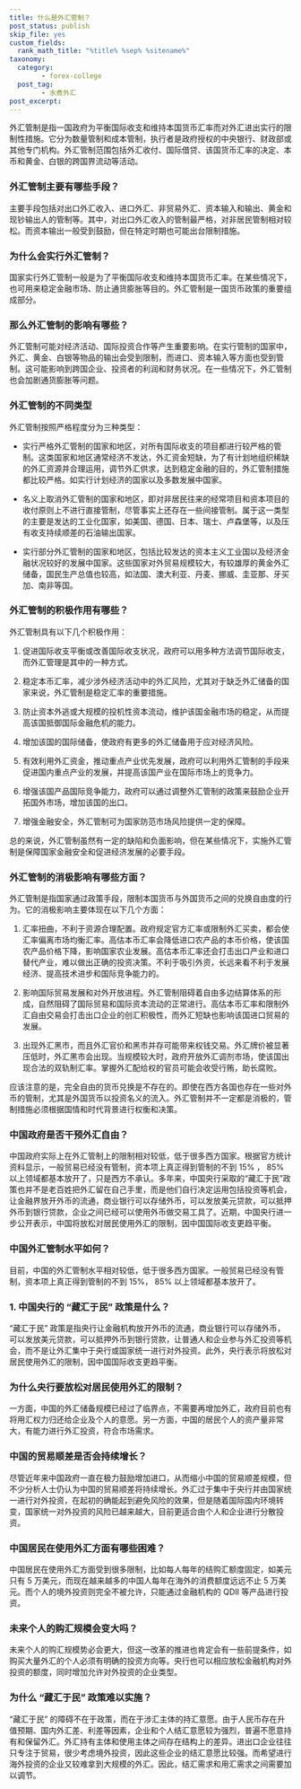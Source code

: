 ```yaml
---
title: 什么是外汇管制？
post_status: publish
skip_file: yes
custom_fields:
  rank_math_title: "%title% %sep% %sitename%"
taxonomy:
  category:
        - forex-college
  post_tag:
        - 水煮外汇
post_excerpt: 
---
```

外汇管制是指一国政府为平衡国际收支和维持本国货币汇率而对外汇进出实行的限制性措施。它分为数量管制和成本管制，执行者是政府授权的中央银行、财政部或其他专门机构。外汇管制范围包括外汇收付、国际借贷、该国货币汇率的决定、本币和黄金、白银的跨国界流动等活动。

### 外汇管制主要有哪些手段？

主要手段包括对出口外汇收入、进口外汇、非贸易外汇、资本输入和输出、黄金和现钞输出人的管制等。其中，对出口外汇收入的管制最严格，对非居民管制相对较松。而资本输出一般受到鼓励，但在特定时期也可能出台限制措施。

### 为什么会实行外汇管制？

国家实行外汇管制一般是为了平衡国际收支和维持本国货币汇率。在某些情况下，也可用来稳定金融市场、防止通货膨胀等目的。外汇管制是一国货币政策的重要组成部分。

### 那么外汇管制的影响有哪些？

外汇管制可能对经济活动、国际投资合作等产生重要影响。在实行管制的国家中，外汇、黄金、白银等物品的输出会受到限制，而进口、资本输入等方面也受到管制。这可能影响到跨国企业、投资者的利润和财务状况。在一些情况下，外汇管制也会加剧通货膨胀等问题。

### 外汇管制的不同类型

外汇管制按照严格程度分为三种类型：

* 实行严格外汇管制的国家和地区，对所有国际收支的项目都进行较严格的管制。这类国家和地区通常经济不发达，外汇资金短缺，为了有计划地组织稀缺的外汇资源并合理运用，调节外汇供求，达到稳定金融的目的，外汇管制措施都比较严格。如实行计划经济的国家以及多数发展中国家。

* 名义上取消外汇管制的国家和地区，即对非居民往来的经常项目和资本项目的收付原则上不进行直接管制，尽管事实上还存在一些间接管制。属于这一类型的主要是发达的工业化国家，如美国、德国、日本、瑞士、卢森堡等，以及压有收支持续顺差的石油输出国家。

* 实行部分外汇管制的国家和地区，包括比较发达的资本主义工业国以及经济金融状况较好的发展中国家。这些国家对外贸易规模较大，有较雄厚的黄金外汇储备，国民生产总值也较高，如法国、澳大利亚、丹麦、挪威、圭亚那、牙买加、南非等国。

### 外汇管制的积极作用有哪些？

外汇管制具有以下几个积极作用：

1. 促进国际收支平衡或改善国际收支状况，政府可以用多种方法调节国际收支，而外汇管理是其中的一种方式。

1. 稳定本币汇率，减少涉外经济活动中的外汇风险，尤其对于缺乏外汇储备的国家来说，外汇管制是稳定汇率的重要措施。

1. 防止资本外逃或大规模的投机性资本流动，维护该国金融市场的稳定，从而提高该国抵御国际金融危机的能力。

1. 增加该国的国际储备，使政府有更多的外汇储备用于应对经济风险。

1. 有效利用外汇资金，推动重点产业优先发展，政府可以利用外汇管制的手段来促进国内重点产业的发展，并提高该国产业在国际市场上的竞争力。

1. 增强该国产品国际竞争能力，政府可以通过调整外汇管制的政策来鼓励企业开拓国外市场，增加该国的出口。

1. 增强金融安全，外汇管制可为国家防范市场风险提供一定的保障。

总的来说，外汇管制虽然有一定的缺陷和负面影响，但在某些情况下，实施外汇管制是保障国家金融安全和促进经济发展的必要手段。

### 外汇管制的消极影响有哪些方面？

外汇管制是指国家通过政策手段，限制本国货币与外国货币之间的兑换自由度的行为。它的消极影响主要体现在以下几个方面：

1. 汇率扭曲，不利于资源合理配置。政府规定官方汇率或限制外汇买卖，都会使汇率偏离市场均衡汇率。高估本币汇率会降低进口农产品的本币价格，使该国农产品价格下降，影响国家农业发展。高估本币汇率还会打击出口产业和进口替代产业，难以做出正确的投资决策。不利于吸引外资，长远来看不利于发展经济、提高技术进步和国际竞争能力的。

1. 影响国际贸易发展和对外开放进程。外汇管制阻碍着自由多边结算体系的形成，自然阻碍了国际贸易和国际资本流动的正常进行。高估本币汇率和限制外汇自由交易会打击出口企业的创汇积极性，而外汇短缺也影响该国进口贸易的发展。

1. 出现外汇黑市，而且外汇官价和黑市并存可能带来权钱交易。外汇牌价被显著压低时，外汇黑市会出现。当规模较大时，政府开放外汇调剂市场，使该国出现合法的双轨制汇率。掌握外汇配给权的官员可能会收受行贿，助长腐败。

应该注意的是，完全自由的货币兑换是不存在的。即使在西方各国也存在一些对外币的管制，尤其是外国货币以投资名义的流入。外汇管制并不一定都是消极的，管制措施必须根据国情和时代背景进行权衡和决策。

### 中国政府是否干预外汇自由？

中国政府实际上在外汇管制上的限制相对较低，低于很多西方国家。根据官方统计资料显示，一般贸易已经没有管制，资本项上真正得到管制的不到 15% ， 85% 以上领域都基本放开了，只是西方不承认。多年来，中国央行采取的“藏汇于民”政策也并不是老百姓把外汇留在自己手里，而是他们自行决定运用包括投资等机会，让金融界放开外币的流通，商业银行可以存储外币，可以发放美元贷款，可以抵押外币到银行贷款，企业之间已经可以使用外币做交易工具了。近期，中国央行进一步公开表示，中国将放松对居民使用外汇的限制，因中国国际收支更趋平衡。

### 中国外汇管制水平如何？

目前，中国的外汇管制水平相对较低，低于很多西方国家。一般贸易已经没有管制，资本项上真正得到管制的不到 15%， 85% 以上领域都基本放开了。

### 1. 中国央行的 “藏汇于民” 政策是什么？

“藏汇于民” 政策是指央行让金融机构放开外币的流通，商业银行可以存储外币，可以发放美元贷款，可以抵押外币到银行贷款，让普通人和企业参与外汇投资等机会，而不是让外汇集中于央行或国家统一进行对外投资。此外，央行表示将放松对居民使用外汇的限制，因中国国际收支更趋平衡。

### 为什么央行要放松对居民使用外汇的限制？

一方面，中国的外汇储备规模已经过了临界点，不需要再增加外汇，政府目前也有将用汇权力归还给企业及个人的意愿。另一方面，中国的居民个人的资产量非常大，有能力进行外汇投资，符合市场需求。

### 中国的贸易顺差是否会持续增长？

尽管近年来中国政府一直在极力鼓励增加进口，从而缩小中国的贸易顺差规模，但不少分析人士仍认为中国的贸易顺差将持续增长。外汇过于集中于央行并由国家统一进行对外投资，在起初的确能起到避免风险的效果，但是随着国际国内环境转变，国家统一对外投资的风险已越来越大，目前更适合由个人和企业进行分散投资。

### 中国居民在使用外汇方面有哪些困难？

中国居民在使用外汇方面受到很多限制，比如每人每年的结购汇额度固定，如美元只有 5 万美元，而现在越来越多的中国人每年在海外的消费额度远远不止 5 万美元。而个人的境外投资则完全不被允许，只能通过金融机构的 QDII 等产品进行投资。

### 未来个人的购汇规模会变大吗？

未来个人的购汇规模势必会更大，但这一改革的推进也肯定会有一些前提条件，如购买大量外汇的个人必须有明确的投资方向等。央行也可以相应放松金融机构对外投资的额度，同时增加允许对外投资的企业类型。

### 为什么 “藏汇于民” 政策难以实施？

“藏汇于民” 的障碍不在于政策，而在于涉汇主体的持汇意愿。由于人民币存在升值预期、国内外汇差、利差等因素，企业和个人结汇意愿较为强烈，普遍不愿意持有和保留外汇。外汇持有主体和使用主体之间存在结构上的差异。进出口企业往往只专注于贸易，很少考虑境外投资，因此这些企业的结汇意愿比较强。而希望进行海外投资的企业又较难拿到大规模的外汇。因此，结汇需求和用汇需求之间需要加以调节。